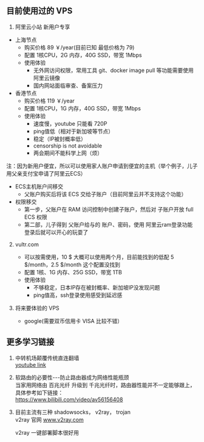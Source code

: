 ## 目前使用过的 VPS
1. 阿里云小站
新用户专享
  - 上海节点
    - 购买价格 89 ￥/year(目前已知 最低价格为 79)
    - 配置 1核CPU，2G 内存，40G SSD，带宽 1Mbps
    - 使用体验
       - 无外网访问权限，常用工具 git、docker image pull 等功能需要使用 阿里云镜像
       - 国内网站面临审查、备案压力
  - 香港节点
    - 购买价格 119 ￥/year
    - 配置 1核CPU，1G 内存，40G SSD，带宽 1Mbps
    - 使用体验
       - 速度慢，youtube 只能看 720P
       - ping值低（相对于新加坡等节点）
       - 稳定（IP被封概率低）
       - censorship is not avoidable 
       - 两会期间不能科学上网（烦）

注：因为新用户便宜，所以可以使用家人账户申请到便宜的主机（举个例子，儿子用父亲支付宝申请了阿里云ECS）
   - ECS主机账户间移交  
      - 父账户购买后将该 ECS 交给子账户（目前阿里云并不支持这个功能）
   - 权限移交
      - 第一步，父账户在 RAM 访问控制中创建子账户，然后对 子账户开放 full ECS 权限
      - 第二部，儿子得到 父账户给与的 账户、密码，使用 阿里云ram登录功能登录后就可以开心的玩耍了

2. vultr.com
   - 可以按需使用，10 $ 大概可以使用两个月，目前能找到的低配 5 $/month，2.5 $/month 这个配置没找到
   - 配置 1核、1G 内存、25G SSD，带宽 1TB
   - 使用体验
      - 不够稳定，日本IP存在被封概率、新加坡IP没发现问题
      - ping值高，ssh登录使用感受到延迟感

3. 将来要体验的 VPS  
   - google(需要双币信用卡 VISA 比较不错）




## 更多学习链接
1. 中转机场颠覆传统直连翻墙  
   [youtube link](https://www.youtube.com/watch?v=OSUmCQNgsL0&t=29s)
2. 软路由的必要性---防止路由器成为网络性能瓶颈  
   当家用网络由 百兆光纤 升级到 千兆光纤时，路由器性能并不一定能够跟上，具体参考如下链接：  
https://www.bilibili.com/video/av56156408

3. 目前主流有三种 shadowsocks， v2ray， trojan  
   v2ray 官网 www.v2ray.com
   
   v2ray 一键部署脚本很好用


 
